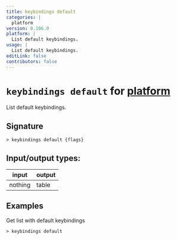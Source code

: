 ```yaml
---
title: keybindings default
categories: |
  platform
version: 0.106.0
platform: |
  List default keybindings.
usage: |
  List default keybindings.
editLink: false
contributors: false
---
```

<!-- This file is automatically generated. Please edit the command in https://github.com/nushell/nushell instead. -->

# `keybindings default` for [platform](/commands/categories/platform.md)

<div class='command-title'>List default keybindings.</div>

## Signature

```> keybindings default {flags} ```


## Input/output types:

| input   | output |
| ------- | ------ |
| nothing | table  |
## Examples

Get list with default keybindings
```nu
> keybindings default

```
